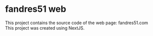 # fandres51 web

This project contains the source code of the web page: fandres51.com  
This project was created using NextJS.
